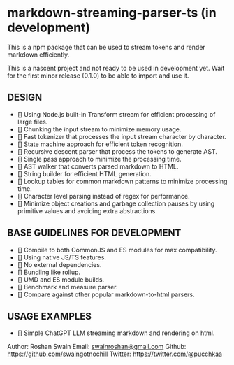 # markdown-streaming-parser-ts (in development)

This is a npm package that can be used to stream tokens and render markdown efficiently.

This is a nascent project and not ready to be used in development yet. Wait for the first minor release (0.1.0) to be able to import and use it.

## DESIGN

- [] Using Node.js built-in Transform stream for efficient processing of large files.
- [] Chunking the input stream to minimize memory usage.
- [] Fast tokenizer that processes the input stream character by character.
- [] State machine approach for efficient token recognition.
- [] Recursive descent parser that process the tokens to generate AST.
- [] Single pass approach to minimize the processing time.
- [] AST walker that converts parsed markdown to HTML.
- [] String builder for efficient HTML generation.
- [] Lookup tables for common markdown patterns to minimize processing time.
- [] Character level parsing instead of regex for performance.
- [] Minimize object creations and garbage collection pauses by using primitive values and avoiding extra abstractions.

## BASE GUIDELINES FOR DEVELOPMENT

- [] Compile to both CommonJS and ES modules for max compatibility.
- [] Using native JS/TS features.
- [] No external dependencies.
- [] Bundling like rollup.
- [] UMD and ES module builds.
- [] Benchmark and measure parser.
- [] Compare against other popular markdown-to-html parsers.

## USAGE EXAMPLES

- [] Simple ChatGPT LLM streaming markdown and rendering on html.

Author:
Roshan Swain
Email: swainroshan@gmail.com
Github: https://github.com/swaingotnochill
Twitter: https://twitter.com/@pucchkaa
